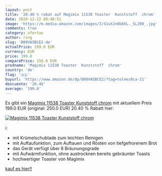 ```yaml
---
layout: post
title: '20.40 % rabat auf Magimix 11538 Toaster  Kunststoff  chrom'
date: 2020-12-22 00:48:51
image: 'https://m.media-amazon.com/images/I/41uXJn0bA5L._SL200_.jpg'
comments: true
category: ofertas
author: ring
slug: 'B00VA5BCE2-de'
actualPrice: 199.0 EUR
currency: EUR
price: 199.0
comparePrice: 250.0 EUR
prodname: 'Magimix 11538 Toaster  Kunststoff  chrom'
country: 'de'
flag: '🇩🇪'
buyurl: 'https://www.amazon.de/dp/B00VA5BCE2/?tag=tolees0ca-21'
descuento: '20.40'
average: '199.0'
---
```


Es gibt ein [Magimix 11538 Toaster  Kunststoff  chrom](https://www.amazon.de/dp/B00VA5BCE2/?tag=tolees0ca-21) mit aktuellem Preis 199.0 EUR (original: 250.0 EUR) 20.40 % Rabatt hier:

[![Magimix 11538 Toaster  Kunststoff  chrom](https://m.media-amazon.com/images/I/41uXJn0bA5L._SL200_.jpg)](https://www.amazon.de/dp/B00VA5BCE2/?tag=tolees0ca-21)

ℹ️:

- mit Krümelschublade zum leichten Reinigen
- mit Auftaufunktion​, zum Auftauen und Rösten von tiefgefrorenem Brot​
- das Gerät verfügt über 8 Bräunungsgrade​
- mit Aufwärmfunktion​, ohne austrocknen bereits gebräunter Toasts
- hochwertiger Toaster von Magimix

[kauf es hier!!](https://www.amazon.de/dp/B00VA5BCE2/?tag=tolees0ca-21)
